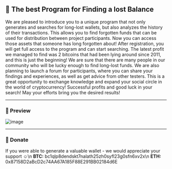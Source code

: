 ## 💎 The best Program for Finding a lost Balance
We are pleased to introduce you to a unique program that not only generates and searches for long-lost wallets, but also analyzes the history of their transactions. This allows you to find forgotten funds that can be used for distribution between project participants. Now you can access those assets that someone has long forgotten about!
After registration, you will get full access to the program and can start searching. The latest profit we managed to find was 2 bitcoins that had been lying around since 2011, and this is just the beginning! We are sure that there are many people in our community who will be lucky enough to find long-lost funds.
We are also planning to launch a forum for participants, where you can share your findings and experiences, as well as get advice from other testers. This is a great opportunity to exchange knowledge and expand your social circle in the world of cryptocurrency!
Successful profits and good luck in your search! May your efforts bring you the desired results!

---

### 🎀 Preview
![image](https://github.com/user-attachments/assets/64ccc50b-b326-45f3-83a5-96eeba16b6a7)

---

### 💞 Donate
If you were able to generate a valuable wallet - we would appreciate your support ☺️\n
**BTC:** bc1qlp8dendskt7nalath25zh0syfl23g0sfn6xv2x\n
**ETH:** 0x87158D2aBcD2c74AA67A185F88E291BB02184d6E
